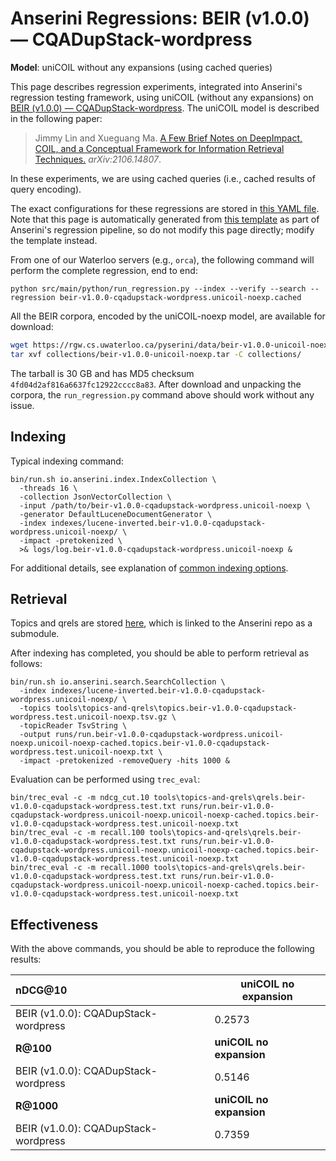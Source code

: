 # Anserini Regressions: BEIR (v1.0.0) &mdash; CQADupStack-wordpress

**Model**: uniCOIL without any expansions (using cached queries)

This page describes regression experiments, integrated into Anserini's regression testing framework, using uniCOIL (without any expansions) on [BEIR (v1.0.0) &mdash; CQADupStack-wordpress](http://beir.ai/).
The uniCOIL model is described in the following paper:

> Jimmy Lin and Xueguang Ma. [A Few Brief Notes on DeepImpact, COIL, and a Conceptual Framework for Information Retrieval Techniques.](https://arxiv.org/abs/2106.14807) _arXiv:2106.14807_.

In these experiments, we are using cached queries (i.e., cached results of query encoding).

The exact configurations for these regressions are stored in [this YAML file](../../src/main/resources/regression/beir-v1.0.0-cqadupstack-wordpress.unicoil-noexp.cached.yaml).
Note that this page is automatically generated from [this template](../../src/main/resources/docgen/templates/beir-v1.0.0-cqadupstack-wordpress.unicoil-noexp.cached.template) as part of Anserini's regression pipeline, so do not modify this page directly; modify the template instead.

From one of our Waterloo servers (e.g., `orca`), the following command will perform the complete regression, end to end:

```
python src/main/python/run_regression.py --index --verify --search --regression beir-v1.0.0-cqadupstack-wordpress.unicoil-noexp.cached
```

All the BEIR corpora, encoded by the uniCOIL-noexp model, are available for download:

```bash
wget https://rgw.cs.uwaterloo.ca/pyserini/data/beir-v1.0.0-unicoil-noexp.tar -P collections/
tar xvf collections/beir-v1.0.0-unicoil-noexp.tar -C collections/
```

The tarball is 30 GB and has MD5 checksum `4fd04d2af816a6637fc12922cccc8a83`.
After download and unpacking the corpora, the `run_regression.py` command above should work without any issue.

## Indexing

Typical indexing command:

```
bin/run.sh io.anserini.index.IndexCollection \
  -threads 16 \
  -collection JsonVectorCollection \
  -input /path/to/beir-v1.0.0-cqadupstack-wordpress.unicoil-noexp \
  -generator DefaultLuceneDocumentGenerator \
  -index indexes/lucene-inverted.beir-v1.0.0-cqadupstack-wordpress.unicoil-noexp/ \
  -impact -pretokenized \
  >& logs/log.beir-v1.0.0-cqadupstack-wordpress.unicoil-noexp &
```

For additional details, see explanation of [common indexing options](../../docs/common-indexing-options.md).

## Retrieval

Topics and qrels are stored [here](https://github.com/castorini/anserini-tools/tree/master/topics-and-qrels), which is linked to the Anserini repo as a submodule.

After indexing has completed, you should be able to perform retrieval as follows:

```
bin/run.sh io.anserini.search.SearchCollection \
  -index indexes/lucene-inverted.beir-v1.0.0-cqadupstack-wordpress.unicoil-noexp/ \
  -topics tools\topics-and-qrels\topics.beir-v1.0.0-cqadupstack-wordpress.test.unicoil-noexp.tsv.gz \
  -topicReader TsvString \
  -output runs/run.beir-v1.0.0-cqadupstack-wordpress.unicoil-noexp.unicoil-noexp-cached.topics.beir-v1.0.0-cqadupstack-wordpress.test.unicoil-noexp.txt \
  -impact -pretokenized -removeQuery -hits 1000 &
```

Evaluation can be performed using `trec_eval`:

```
bin/trec_eval -c -m ndcg_cut.10 tools\topics-and-qrels\qrels.beir-v1.0.0-cqadupstack-wordpress.test.txt runs/run.beir-v1.0.0-cqadupstack-wordpress.unicoil-noexp.unicoil-noexp-cached.topics.beir-v1.0.0-cqadupstack-wordpress.test.unicoil-noexp.txt
bin/trec_eval -c -m recall.100 tools\topics-and-qrels\qrels.beir-v1.0.0-cqadupstack-wordpress.test.txt runs/run.beir-v1.0.0-cqadupstack-wordpress.unicoil-noexp.unicoil-noexp-cached.topics.beir-v1.0.0-cqadupstack-wordpress.test.unicoil-noexp.txt
bin/trec_eval -c -m recall.1000 tools\topics-and-qrels\qrels.beir-v1.0.0-cqadupstack-wordpress.test.txt runs/run.beir-v1.0.0-cqadupstack-wordpress.unicoil-noexp.unicoil-noexp-cached.topics.beir-v1.0.0-cqadupstack-wordpress.test.unicoil-noexp.txt
```

## Effectiveness

With the above commands, you should be able to reproduce the following results:

| **nDCG@10**                                                                                                  | **uniCOIL no expansion**|
|:-------------------------------------------------------------------------------------------------------------|-----------|
| BEIR (v1.0.0): CQADupStack-wordpress                                                                         | 0.2573    |
| **R@100**                                                                                                    | **uniCOIL no expansion**|
| BEIR (v1.0.0): CQADupStack-wordpress                                                                         | 0.5146    |
| **R@1000**                                                                                                   | **uniCOIL no expansion**|
| BEIR (v1.0.0): CQADupStack-wordpress                                                                         | 0.7359    |
